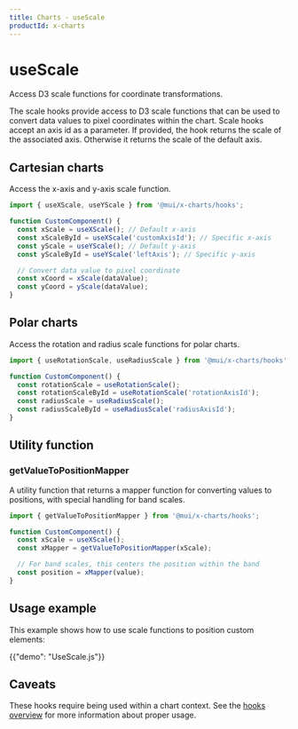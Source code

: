 ```yaml
---
title: Charts - useScale
productId: x-charts
---
```


# useScale

<p class="description">Access D3 scale functions for coordinate transformations.</p>

The scale hooks provide access to D3 scale functions that can be used to convert data values to pixel coordinates within the chart.
Scale hooks accept an axis id as a parameter.
If provided, the hook returns the scale of the associated axis.
Otherwise it returns the scale of the default axis.

## Cartesian charts

Access the x-axis and y-axis scale function.

```js
import { useXScale, useYScale } from '@mui/x-charts/hooks';

function CustomComponent() {
  const xScale = useXScale(); // Default x-axis
  const xScaleById = useXScale('customAxisId'); // Specific x-axis
  const yScale = useYScale(); // Default y-axis
  const yScaleById = useYScale('leftAxis'); // Specific y-axis

  // Convert data value to pixel coordinate
  const xCoord = xScale(dataValue);
  const yCoord = yScale(dataValue);
}
```

## Polar charts

Access the rotation and radius scale functions for polar charts.

```js
import { useRotationScale, useRadiusScale } from '@mui/x-charts/hooks';

function CustomComponent() {
  const rotationScale = useRotationScale();
  const rotationScaleById = useRotationScale('rotationAxisId');
  const radiusScale = useRadiusScale();
  const radiusScaleById = useRadiusScale('radiusAxisId');
}
```

## Utility function

### getValueToPositionMapper

A utility function that returns a mapper function for converting values to positions, with special handling for band scales.

```js
import { getValueToPositionMapper } from '@mui/x-charts/hooks';

function CustomComponent() {
  const xScale = useXScale();
  const xMapper = getValueToPositionMapper(xScale);

  // For band scales, this centers the position within the band
  const position = xMapper(value);
}
```

## Usage example

This example shows how to use scale functions to position custom elements:

{{"demo": "UseScale.js"}}

## Caveats

These hooks require being used within a chart context. See the [hooks overview](/x/react-charts/hooks/) for more information about proper usage.
